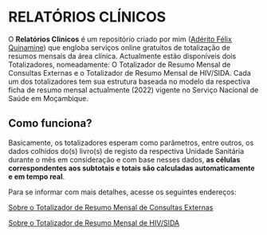 ﻿# RELATÓRIOS CLÍNICOS 

O **Relatórios Clinicos** é um repositório criado por mim ([Adérito Félix Quinamine](https://quinamine.github.io/abordagem-pediatrica/paginas/sobremim.html)) que engloba serviços online gratuitos de totalização de resumos mensais da área clínica. Actualmente estão disponíveis dois Totalizadores, nomeadamente: O Totalizador de Resumo Mensal de Consultas Externas e o Totalizador de Resumo Mensal de HIV/SIDA. Cada um dos totalizadores tem sua estrutura baseada no modelo da respectiva ficha de resumo mensal actualmente (2022) vigente no Serviço Nacional de Saúde em Moçambique.

## Como funciona?

Basicamente, os totalizadores esperam como parâmetros, entre outros, os dados colhidos do(s)  livro(s) de registo da  respectiva Unidade Sanitária durante o mês em consideração e com base nesses dados, **as células correspondentes aos subtotais e totais são calculadas automaticamente e em tempo real**.

Para se informar com mais detalhes, acesse os seguintes endereços:

[Sobre o Totalizador de Resumo Mensal de Consultas Externas](https://quinamine.github.io/relatoriosclinicos/totalizadordermce/sobre-o-totalizador.html)

[Sobre o Totalizador de Resumo Mensal de HIV/SIDA](https://quinamine.github.io/relatoriosclinicos/totalizadordermhiv/sobre-o-totalizador.html)

